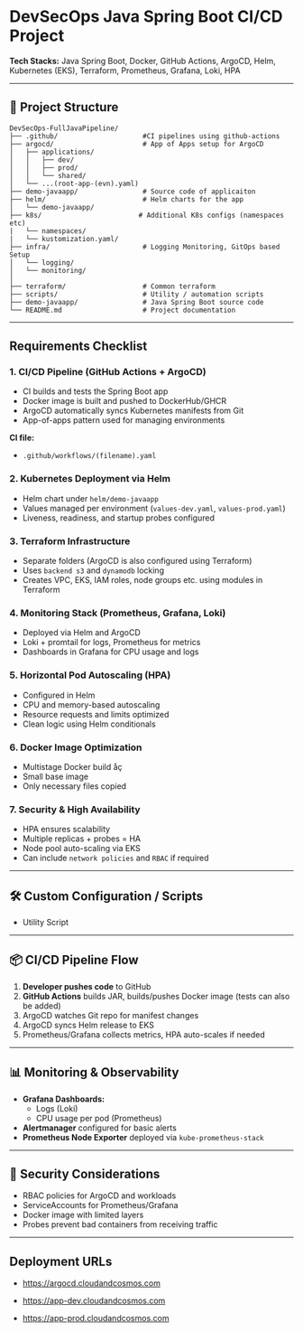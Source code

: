 # DevSecOps Java Spring Boot CI/CD Project

**Tech Stacks:** Java Spring Boot, Docker, GitHub Actions, ArgoCD, Helm, Kubernetes (EKS), Terraform, Prometheus, Grafana, Loki, HPA

---

## 📁 Project Structure

```
DevSecOps-FullJavaPipeline/
├── .github/                     #CI pipelines using github-actions
├── argocd/                      # App of Apps setup for ArgoCD
│   ├── applications/
│   │   ├── dev/
│   │   ├── prod/
│   │   └── shared/
│   └── ...(root-app-(evn).yaml) 
├── demo-javaapp/                # Source code of applicaiton
├── helm/                        # Helm charts for the app
│   └── demo-javaapp/
├── k8s/                        # Additional K8s configs (namespaces etc)
|   └── namespaces/
|   └── kustomization.yaml/                        
├── infra/                       # Logging Monitoring, GitOps based Setup
│   └── logging/
│   └── monitoring/
│   
├── terraform/                   # Common terraform 
├── scripts/                     # Utility / automation scripts
├── demo-javaapp/                # Java Spring Boot source code
└── README.md                    # Project documentation
```

---

## Requirements Checklist

### 1. **CI/CD Pipeline (GitHub Actions + ArgoCD)**

-  CI builds and tests the Spring Boot app
-  Docker image is built and pushed to DockerHub/GHCR
-  ArgoCD automatically syncs Kubernetes manifests from Git
-  App-of-apps pattern used for managing environments

**CI file:**
- `.github/workflows/(filename).yaml`

### 2.  **Kubernetes Deployment via Helm**

-  Helm chart under `helm/demo-javaapp`
-  Values managed per environment (`values-dev.yaml`, `values-prod.yaml`)
-  Liveness, readiness, and startup probes configured

### 3.  **Terraform Infrastructure**

-  Separate folders (ArgoCD is also configured using Terraform)
-  Uses `backend s3` and `dynamodb` locking
-  Creates VPC, EKS, IAM roles, node groups etc. using modules in Terraform

### 4.  **Monitoring Stack (Prometheus, Grafana, Loki)**

-  Deployed via Helm and ArgoCD 
-  Loki + promtail for logs, Prometheus for metrics
-  Dashboards in Grafana for CPU usage and logs

### 5.  **Horizontal Pod Autoscaling (HPA)**

-  Configured in Helm
-  CPU and memory-based autoscaling
-  Resource requests and limits optimized
-  Clean logic using Helm conditionals

### 6.  **Docker Image Optimization**

-  Multistage Docker build åç
-  Small base image 
-  Only necessary files copied

### 7.  **Security & High Availability**

-  HPA ensures scalability
-  Multiple replicas + probes = HA
-  Node pool auto-scaling via EKS
-  Can include `network policies` and `RBAC` if required

---

## 🛠️ Custom Configuration / Scripts

- Utility Script

---

## 📦 CI/CD Pipeline Flow

1. **Developer pushes code** to GitHub
2. **GitHub Actions** builds JAR, builds/pushes Docker image (tests can also be added)
3. ArgoCD watches Git repo for manifest changes
4. ArgoCD syncs Helm release to EKS
5. Prometheus/Grafana collects metrics, HPA auto-scales if needed

---

## 📊 Monitoring & Observability

- **Grafana Dashboards:**
  - Logs (Loki)
  - CPU usage per pod (Prometheus)
- **Alertmanager** configured for basic alerts
- **Prometheus Node Exporter** deployed via `kube-prometheus-stack`

---

## 🔐 Security Considerations

- RBAC policies for ArgoCD and workloads
- ServiceAccounts for Prometheus/Grafana
- Docker image with limited layers
- Probes prevent bad containers from receiving traffic

---

## Deployment URLs

- https://argocd.cloudandcosmos.com

- https://app-dev.cloudandcosmos.com

- https://app-prod.cloudandcosmos.com